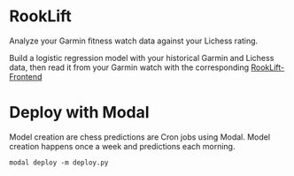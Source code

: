 # RookLift

Analyze your Garmin fitness watch data against your Lichess rating.

Build a logistic regression model with your historical Garmin and Lichess data, then read it from your Garmin watch with the corresponding [RookLift-Frontend](https://github.com/dmvaldman/Rooklift-frontend)

# Deploy with Modal

Model creation are chess predictions are Cron jobs using Modal. Model creation happens once a week and predictions each morning.

```
modal deploy -m deploy.py
```